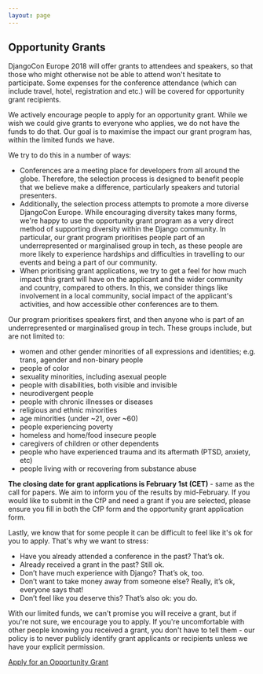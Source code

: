 ```yaml
---
layout: page
---
```


## Opportunity Grants

DjangoCon Europe 2018 will offer grants to attendees and speakers, so that those who might otherwise not be able to
attend won't hesitate to participate.  Some expenses for the conference attendance (which can include travel, hotel,
registration and etc.) will be covered for opportunity grant recipients.

We actively encourage people to apply for an opportunity grant. While we wish we could give grants to everyone who
applies, we do not have the funds to do that. Our goal is to maximise the impact our grant program has, within 
the limited funds we have.

We try to do this in a number of ways:

* Conferences are a meeting place for developers from all around the globe. Therefore, the selection process is designed
  to benefit people that we believe make a difference, particularly speakers and tutorial presenters.
* Additionally, the selection process attempts to promote a more diverse DjangoCon Europe. While encouraging diversity
  takes many forms, we're happy to use the opportunity grant program as a very direct method of supporting diversity
  within the Django community. In particular, our grant program prioritises people part of an underrepresented or marginalised
  group in tech, as these people are more likely to experience hardships and difficulties in travelling to our events and 
  being a part of our community.
* When prioritising grant applications, we try to get a feel for how much impact this grant will have on the applicant
  and the wider community and country, compared to others. In this, we consider things like involvement in a local community,
  social impact of the applicant's activities, and how accessible other conferences are to them.

Our program prioritises speakers first, and then anyone who is part of an underrepresented or marginalised group in tech.
These groups include, but are not limited to:

* women and other gender minorities of all expressions and identities; e.g. trans, agender and non-binary people
* people of color
* sexuality minorities, including asexual people
* people with disabilities, both visible and invisible
* neurodivergent people
* people with chronic illnesses or diseases
* religious and ethnic minorities
* age minorities (under ~21, over ~60)
* people experiencing poverty
* homeless and home/food insecure people
* caregivers of children or other dependents
* people who have experienced trauma and its aftermath (PTSD, anxiety, etc)
* people living with or recovering from substance abuse

**The closing date for grant applications is February 1st (CET)** - same as the call for papers. We aim to inform you of the results by mid-February. If you would like to submit in the CfP and need a grant if you are selected, please ensure you fill in both the CfP form and the opportunity grant application form.

Lastly, we know that for some people it can be difficult to feel like it's ok for you to apply. That's why we want to stress:

* Have you already attended a conference in the past? That’s ok.
* Already received a grant in the past? Still ok.
* Don’t have much experience with Django? That’s ok, too.
* Don’t want to take money away from someone else? Really, it’s ok, everyone says that!
* Don’t feel like you deserve this? That’s also ok: you do.

With our limited funds, we can't promise you will receive a grant, but if you're not sure, we encourage you to apply.
If you're uncomfortable with other people knowing you received a grant, you don't have to tell them - our policy
is to never publicly identify grant applicants or recipients unless we have your explicit permission.

<div class="information-buttons">
  <a class="information" href="https://docs.google.com/forms/d/e/1FAIpQLSf5LnK6z2LB6Zm2ZfgjdIORyv-GlqP7r2KcpPQ23GmM4snT0g/viewform?usp=sf_link">
    Apply for an Opportunity Grant
  </a>
</div>
